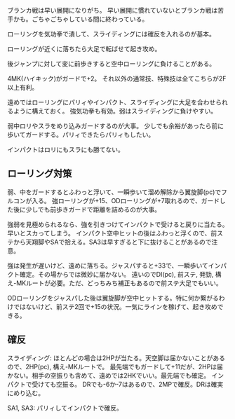 ブランカ戦は早い展開になりがち。
早い展開に慣れていないとブランカ戦は苦手かも。ごちゃごちゃしている間に終わっている。

ローリングを気功拳で潰して、スライディングには確反を入れるのが基本。

ローリングが近くに落ちたら大足で転ばせて起き攻め。

後ジャンプに対して変に前歩きすると空中ローリングに負けることがある。

4MK(ハイキック)がガードで+2。
それ以外の通常技、特殊技は全てこちらが2F以上有利。

遠めではローリングにパリィやインパクト、スライディングに大足を合わせられるように構えておく。
強気功拳も有効。弱はスライディングに負けやすい。

弱中ロリやスラをめり込みガードするのが大事。
少しでも余裕があったら前に歩いてガードする。パリィできたらパリィもしたい。

インパクトはロリにもスラにも勝てない。

## ローリング対策

弱、中をガードするとふわっと浮いて、一瞬歩いて溜め解除から翼旋脚(pc)でフルコンが入る。
強ローリングが+15、ODローリングが+7取れるので、ガードした後に少しでも前歩きガードで距離を詰めるのが大事。

強弱を見極められるなら、強を引きつけてインパクトで受けると戻りに当たる。早いとスカってしまう。
インパクト空中ヒットの後はふわっと浮くので、前ステから天翔脚やSAで拾える。SA3は早すぎると下に抜けることがあるので注意。

強は発生が遅いけど、遠めに落ちる。ジャスパすると+33で、一瞬歩いてインパクト確定。その場からでは微妙に届かない。
遠いのでDI(pc), 前ステ, 発勁, 構え-MKルートが必要。ただ、どっちみち補正もあるので前ステ大足でもいい。

ODローリングをジャスパした後は翼旋脚が空中ヒットする。特に何か繋がるわけではないけど、前ステ2回で+15の状況。一気にラインを稼げて、起き攻めできる。

## 確反

スライディング: ほとんどの場合は2HPが当たる。天空脚は届かないことがあるので、2HP(pc), 構え-MKルートで。
最先端でもガードして+11だが、2HPは届かない。相手の空振りも含めて、遠めでは2HKでいい。最先端でも確定。
インパクトで受けても空振る。
DRでも-6か-7はあるので、2MPで確反。DRは確実にめり込む。

SA1, SA3: パリィしてインパクトで確反。
